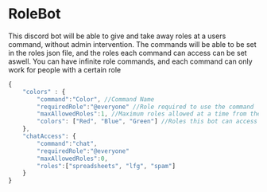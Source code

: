 # RoleBot

This discord bot will be able to give and take away roles at a users command, without admin intervention. The commands will be able to be set in the roles json file,
and the roles each command can access can be set aswell. You can have infinite role commands, and each command can only work for people with a certain role

```javascript
{
    "colors" : {
        "command":"Color", //Command Name
        "requiredRole":"@everyone" //Role required to use the command
        "maxAllowedRoles":1, //Maximum roles allowed at a time from the list. ie: ?color Red; ?color Green; will remove the Red role from the user, as they can only have one role 
        "colors": ["Red", "Blue", "Green"] //Roles this bot can access
    },
    "chatAccess": {
        "command":"chat",
        "requiredRole":"@everyone"
        "maxAllowedRoles":0,
        "roles":["spreadsheets", "lfg", "spam"]
    }
}

```
